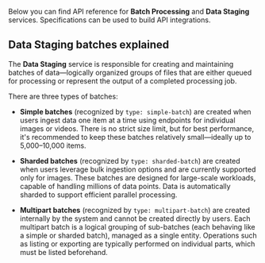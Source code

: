 Below you can find API reference for **Batch Processing** and **Data Staging** services. Specifications can
be used to build API integrations.

<swagger-ui src="./batch_processing_swagger.json"/>

<swagger-ui src="./data_staging_swagger.json"/>

## Data Staging batches explained

The **Data Staging** service is responsible for creating and maintaining batches of data—logically organized groups of 
files that are either queued for processing or represent the output of a completed processing job.

There are three types of batches:


* **Simple batches** (recognized by `type: simple-batch`) are created when users ingest data one item at a time using 
endpoints for individual images or videos. There is no strict size limit, but for best performance, it's recommended to 
keep these batches relatively small—ideally up to 5,000–10,000 items.

* **Sharded batches** (recognized by `type: sharded-batch`) are created when users leverage bulk ingestion options and 
are currently supported only for images. These batches are designed for large-scale workloads, capable of handling 
millions of data points. Data is automatically sharded to support efficient parallel processing.

* **Multipart batches** (recognized by `type: multipart-batch`) are created internally by the system and cannot be 
created directly by users. Each multipart batch is a logical grouping of sub-batches (each behaving like a simple or 
sharded batch), managed as a single entity. Operations such as listing or exporting are typically performed on 
individual parts, which must be listed beforehand.
